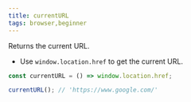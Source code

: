 ```yaml
---
title: currentURL
tags: browser,beginner
---
```


Returns the current URL.

- Use `window.location.href` to get the current URL.

```js
const currentURL = () => window.location.href;
```

```js
currentURL(); // 'https://www.google.com/'
```
